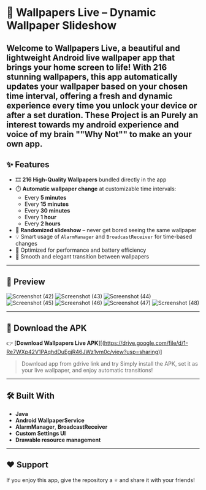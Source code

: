 # 🌄 Wallpapers Live – Dynamic Wallpaper Slideshow

Welcome to **Wallpapers Live**, a beautiful and lightweight Android live wallpaper app that brings your home screen to life! With **216 stunning wallpapers**, this app automatically updates your wallpaper based on your chosen time interval, offering a fresh and dynamic experience every time you unlock your device or after a set duration.
These Project is an Purely an interest towards my android experience and voice of my brain ""Why Not"" to make an your own app.
---

## ✨ Features

- 🎞️ **216 High-Quality Wallpapers** bundled directly in the app  
- ⏱️ **Automatic wallpaper change** at customizable time intervals:  
  - Every **5 minutes**  
  - Every **15 minutes**  
  - Every **30 minutes**  
  - Every **1 hour**  
  - Every **2 hours**  
- 🔁 **Randomized slideshow** – never get bored seeing the same wallpaper  
- 💡 Smart usage of `AlarmManager` and `BroadcastReceiver` for time-based changes  
- 🌙 Optimized for performance and battery efficiency  
- 🎨 Smooth and elegant transition between wallpapers  

---

## 📸 Preview
![Screenshot (42)](https://github.com/user-attachments/assets/e3f6923c-a151-4efd-b09f-3ad883adfaf3)
![Screenshot (43)](https://github.com/user-attachments/assets/0ec73c33-4ffe-4342-b4af-fdb51c77973d)
![Screenshot (44)](https://github.com/user-attachments/assets/86478d54-32c6-4092-9cc0-ef7f4bc13206)
![Screenshot (45)](https://github.com/user-attachments/assets/c98c9383-2469-4daa-a547-4f26b603622d)
![Screenshot (46)](https://github.com/user-attachments/assets/ec50e24b-e2c6-4826-8f50-e34385d2509f)
![Screenshot (47)](https://github.com/user-attachments/assets/3d7348a2-9514-4b75-994b-c1ecc59e648a)
![Screenshot (48)](https://github.com/user-attachments/assets/3aa62a55-cd44-439e-bba4-b233c0170868)

---

## 📲 Download the APK

👉 [**Download Wallpapers Live APK**][(https://drive.google.com/file/d/1-Re7WXp42V1PAqhdDuEgjR46JWz1vm0c/view?usp=sharing)]
> Download app from gdrive link and try
> Simply install the APK, set it as your live wallpaper, and enjoy automatic transitions!

---

## 🛠️ Built With

- **Java**
- **Android WallpaperService**
- **AlarmManager**, **BroadcastReceiver**
- **Custom Settings UI**
- **Drawable resource management**

---

## ❤️ Support

If you enjoy this app, give the repository a ⭐ and share it with your friends!
